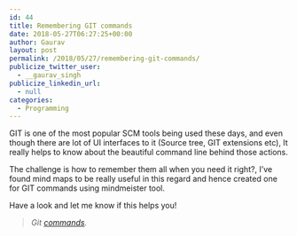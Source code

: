```yaml
---
id: 44
title: Remembering GIT commands
date: 2018-05-27T06:27:25+00:00
author: Gaurav
layout: post
permalink: /2018/05/27/remembering-git-commands/
publicize_twitter_user:
  - __gaurav_singh
publicize_linkedin_url:
  - null
categories:
  - Programming
---
```


GIT is one of the most popular SCM tools being used these days, and even though there are lot of UI
interfaces to it (Source tree, GIT extensions etc), It really helps to know about the beautiful
command line behind those actions.

The challenge is how to remember them all when you need it right?, I’ve found mind maps to be really
useful in this regard and hence created one for GIT commands using mindmeister tool.

Have a look and let me know if this helps you!

> _Git_ <a href="https://mm.tt/938289729?t=72tpR1wN6W" target="_blank"><em>commands</em></a>_._
